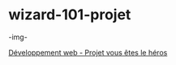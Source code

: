 # wizard-101-projet
 -img-
 
 [Développement web - Projet vous êtes le héros](https://smnarnold.com/projets/vous-etes-le-heros)

